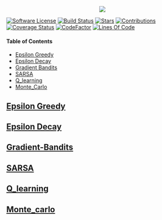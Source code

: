 <p align="center">
  <img src="https://github.com/addy1997/RL-Algorithms/blob/master/logo.jpg"/>
</p>

[![Software License](https://img.shields.io/badge/license-MIT-brightgreen.svg)](LICENSE)  [![Build Status](https://ci.appveyor.com/api/projects/status/8e784doc5sye7c41?svg=true)](https://ci.appveyor.com/project/addy1997/RL-Algorithms)  [![Stars](https://img.shields.io/github/stars/addy1997/RL-Algorithms.svg?style=flat&label=Star&maxAge=86400)](STARS) [![Contributions](https://img.shields.io/github/commit-activity/m/addy1997/RL-Algorithms.svg?color=%09%2346c018)](https://github.com/addy1997/RL-Algorithms/graphs/commit-activity) [![Coverage Status](https://coveralls.io/repos/github/addy1997/RL-Algorithms/badge.svg?branch=master)](https://coveralls.io/github/addy1997/RL-Algorithms?branch=master)
[![CodeFactor](https://www.codefactor.io/repository/github/addy1997/rl-algorithms/badge)](https://www.codefactor.io/repository/github/addy1997/rl-algorithms)
[![Lines Of Code](https://tokei.rs/b1/github/addy1997/RL-Algorithms?category=code)](https://github.com/addy1997/RL-Algorithms)

#### Table of Contents

* [Epsilon Greedy](#Epsilon-Greedy)
* [Epsilon Decay](#Epsilon-Decay)
* [Gradient Bandits](#Gradient-Bandits) 
* [SARSA](#SARSA)
* [Q_learning](#Q_learning)
* [Monte_Carlo](#Monte_Carlo)

## [Epsilon Greedy](#RL-Algorithms)

## [Epsilon Decay](#RL-Algorithms)

## [Gradient-Bandits](#RL-Algorithms)

## [SARSA](#RL-Algorithms)

## [Q_learning](#RL-Algorithms)

## [Monte_carlo](#RL-Algorithms)





